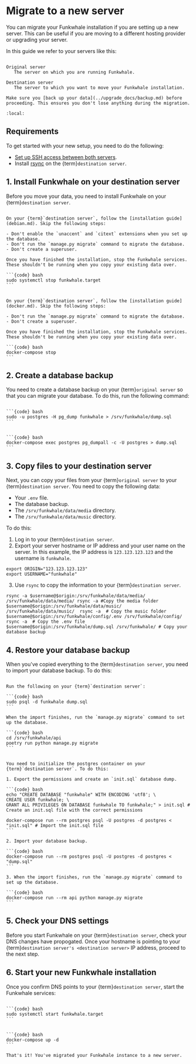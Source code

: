 # Migrate to a new server

You can migrate your Funkwhale installation if you are setting up a new server. This can be useful if you are moving to a different hosting provider or upgrading your server.

In this guide we refer to your servers like this:

```{glossary}

Original server
   The server on which you are running Funkwhale.

Destination server
   The server to which you want to move your Funkwhale installation.
```

```{note}
Make sure you [back up your data](../upgrade_docs/backup.md) before proceeding. This ensures you don't lose anything during the migration.
```

```{contents}
:local:
```

## Requirements

To get started with your new setup, you need to do the following:

- [Set up SSH access between both servers](https://kerneltalks.com/howto/establish-passwordless-ssh-between-two-servers/).
- Install [rsync](https://linux.die.net/man/1/rsync) on the {term}`destination server`.

## 1. Install Funkwhale on your destination server

Before you move your data, you need to install Funkwhale on your {term}`destination server`.

````{tabbed} Debian

On your {term}`destination server`, follow the [installation guide](debian.md). Skip the following steps:

- Don't enable the `unaccent` and `citext` extensions when you set up the database.
- Don't run the `manage.py migrate` command to migrate the database.
- Don't create a superuser.

Once you have finished the installation, stop the Funkwhale services. These shouldn't be running when you copy your existing data over.

```{code} bash
sudo systemctl stop funkwhale.target
```

````

````{tabbed} Docker

On your {term}`destination server`, follow the [installation guide](docker.md). Skip the following steps:

- Don't run the `manage.py migrate` command to migrate the database.
- Don't create a superuser.

Once you have finished the installation, stop the Funkwhale services. These shouldn't be running when you copy your existing data over.

```{code} bash
docker-compose stop
```

````

## 2. Create a database backup

You need to create a database backup on your {term}`original server` so that you can migrate your database. To do this, run the following command:

````{tabbed} Debian

```{code} bash
sudo -u postgres -H pg_dump funkwhale > /srv/funkwhale/dump.sql
```

````

````{tabbed} Docker

```{code} bash
docker-compose exec postgres pg_dumpall -c -U postgres > dump.sql
```

````

## 3. Copy files to your destination server

Next, you can copy your files from your {term}`original server` to your {term}`destination server`. You need to copy the following data:

- Your `.env` file.
- The database backup.
- The `/srv/funkwhale/data/media` directory.
- The `/srv/funkwhale/data/music` directory.

To do this:

1. Log in to your {term}`destination server`.
2. Export your server hostname or IP address and your user name on the server. In this example, the IP address is `123.123.123.123` and the username is `funkwhale`.

```{code} bash
export ORIGIN="123.123.123.123"
export USERNAME="funkwhale"
```

3. Use `rsync` to copy the information to your {term}`destination server`.

```{code} bash
rsync -a $username@$origin:/srv/funkwhale/data/media/ /srv/funkwhale/data/media/ rsync -a #Copy the media folder
$username@$origin:/srv/funkwhale/data/music/ /srv/funkwhale/data/music/  rsync -a  # Copy the music folder
$username@$origin:/srv/funkwhale/config/.env /srv/funkwhale/config/ rsync -a  # Copy the .env file
$username@$origin:/srv/funkwhale/dump.sql /srv/funkwhale/ # Copy your database backup
```

## 4. Restore your database backup

When you've copied everything to the {term}`destination server`, you need to import your database backup. To do this:

````{tabbed} Debian

Run the following on your {term}`destination server`:

```{code} bash
sudo psql -d funkwhale dump.sql
```

When the import finishes, run the `manage.py migrate` command to set up the database.

```{code} bash
cd /srv/funkwhale/api
poetry run python manage.py migrate
```

````

````{tabbed} Docker

You need to initialize the postgres container on your {term}`destination server`. To do this:

1. Export the permissions and create an `init.sql` database dump.

```{code} bash
echo "CREATE DATABASE "funkwhale" WITH ENCODING 'utf8'; \
CREATE USER funkwhale; \
GRANT ALL PRIVILEGES ON DATABASE funkwhale TO funkwhale;" > init.sql # Create an init.sql file with the correct permissions

docker-compose run --rm postgres psql -U postgres -d postgres < "init.sql" # Import the init.sql file 
```

2. Import your database backup.

```{code} bash
docker-compose run --rm postgres psql -U postgres -d postgres < "dump.sql"
```

3. When the import finishes, run the `manage.py migrate` command to set up the database.

```{code} bash
docker-compose run --rm api python manage.py migrate
```

````

## 5. Check your DNS settings

Before you start Funkwhale on your {term}`destination server`, check your DNS changes have propogated. Once your hostname is pointing to your {term}`destination server's <destination server>` IP address, proceed to the next step.

## 6. Start your new Funkwhale installation

Once you confirm DNS points to your {term}`destination server`, start the Funkwhale services:

````{tabbed} Debian

```{code} bash
sudo systemctl start funkwhale.target
```

````

````{tabbed} Docker

```{code} bash
docker-compose up -d
```

That's it! You've migrated your Funkwhale instance to a new server.
